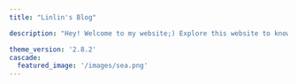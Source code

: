 ```yaml
---
title: "Linlin's Blog"

description: "Hey! Welcome to my website;) Explore this website to know more about me!"

theme_version: '2.8.2'
cascade:
  featured_image: '/images/sea.png'
---
```

